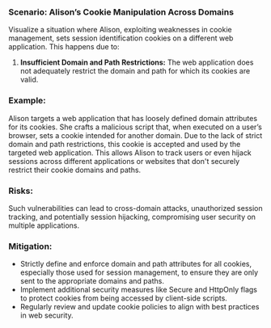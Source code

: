 ### Scenario: Alison’s Cookie Manipulation Across Domains 
Visualize a situation where Alison, exploiting weaknesses in cookie management, sets session identification cookies on a different web application. This happens due to: 

1. **Insufficient Domain and Path Restrictions:** The web application does not adequately restrict the domain and path for which its cookies are valid. 

### Example: 

Alison targets a web application that has loosely defined domain attributes for its cookies. She crafts a malicious script that, when executed on a user’s browser, sets a cookie intended for another domain. Due to the lack of strict domain and path restrictions, this cookie is accepted and used by the targeted web application. This allows Alison to track users or even hijack sessions across different applications or websites that don't securely restrict their cookie domains and paths. 

### Risks: 

Such vulnerabilities can lead to cross-domain attacks, unauthorized session tracking, and potentially session hijacking, compromising user security on multiple applications. 

### Mitigation: 

- Strictly define and enforce domain and path attributes for all cookies, especially those used for session management, to ensure they are only sent to the appropriate domains and paths. 
- Implement additional security measures like Secure and HttpOnly flags to protect cookies from being accessed by client-side scripts. 
- Regularly review and update cookie policies to align with best practices in web security. 

 